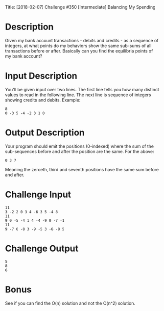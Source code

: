 Title: [2018-02-07] Challenge #350 [Intermediate] Balancing My Spending

# Description

Given my bank account transactions - debits and credits - as a sequence of integers, at what points do my behaviors show the same sub-sums of all transactions before or after. Basically can you find the equilibria points of my bank account?

# Input Description

You'll be given input over two lines. The first line tells you how many distinct values to read in the following line. The next line is sequence of integers showing credits and debits. Example:

	8
	0 -3 5 -4 -2 3 1 0

# Output Description

Your program should emit the positions (0-indexed) where the sum of the sub-sequences before and after the position are the same. For the above:

	0 3 7

Meaning the zeroeth, third and seventh positions have the same sum before and after. 

# Challenge Input

	11
	3 -2 2 0 3 4 -6 3 5 -4 8
	11 
	9 0 -5 -4 1 4 -4 -9 0 -7 -1
	11 
	9 -7 6 -8 3 -9 -5 3 -6 -8 5

# Challenge Output

	5
	8
	6

# Bonus

See if you can find the O(n) solution and not the O(n^2) solution. 
